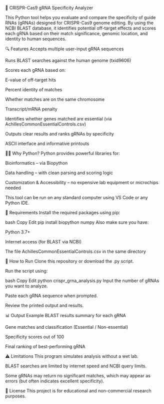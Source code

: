 🧬 CRISPR-Cas9 gRNA Specificity Analyzer

This Python tool helps you evaluate and compare the specificity of guide RNAs (gRNAs) designed for CRISPR-Cas9 genome editing. By using the NCBI BLAST database, it identifies potential off-target effects and scores each gRNA based on their match significance, genomic location, and identity to human sequences.

🔍 Features
Accepts multiple user-input gRNA sequences

Runs BLAST searches against the human genome (txid9606)

Scores each gRNA based on:

E-value of off-target hits

Percent identity of matches

Whether matches are on the same chromosome

Transcript/mRNA penalty

Identifies whether genes matched are essential (via AchillesCommonEssentialControls.csv)

Outputs clear results and ranks gRNAs by specificity

ASCII interface and informative printouts

🧑‍🔬 Why Python?
Python provides powerful libraries for:

Bioinformatics – via Biopython

Data handling – with clean parsing and scoring logic

Customization & Accessibility – no expensive lab equipment or microchips needed

This tool can be run on any standard computer using VS Code or any Python IDE.

🧰 Requirements
Install the required packages using pip:

bash
Copy
Edit
pip install biopython numpy
Also make sure you have:

Python 3.7+

Internet access (for BLAST via NCBI)

The file AchillesCommonEssentialControls.csv in the same directory

🚀 How to Run
Clone this repository or download the .py script.

Run the script using:

bash
Copy
Edit
python crispr_grna_analysis.py
Input the number of gRNAs you want to analyze.

Paste each gRNA sequence when prompted.

Review the printed output and results.

📊 Output Example
BLAST results summary for each gRNA

Gene matches and classification (Essential / Non-essential)

Specificity scores out of 100

Final ranking of best-performing gRNA

⚠️ Limitations
This program simulates analysis without a wet lab.

BLAST searches are limited by internet speed and NCBI query limits.

Some gRNAs may return no significant matches, which may appear as errors (but often indicates excellent specificity).


📜 License
This project is for educational and non-commercial research purposes.

